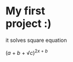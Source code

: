 <html>
  <body>
    <h1><b>My first<br>project :)</b></h1>
    <div>
      <div>
        <p>it solves square equation</p>
      </div>
      <div>
        <p>(<i>a</i> + <i>b</i> + √<i>c</i>)<sup>2<i>x</i> + <i>b</i></sup></p>
      </div>
    </div>
  </body>
 </html>

